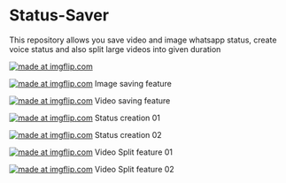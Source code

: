 # Status-Saver
This repository allows you save video and image whatsapp status,
create voice status and also split large videos into given duration


<a href="https://imgflip.com/gif/3muqsq"><img src="https://i.imgflip.com/3muqsq.gif" title="made at imgflip.com"/></a>


<a href="https://imgflip.com/gif/3muqef"><img src="https://i.imgflip.com/3muqef.gif" title="made at imgflip.com"/></a>
Image saving feature

<a href="https://imgflip.com/gif/3mur03"><img src="https://i.imgflip.com/3mur03.gif" title="made at imgflip.com"/></a>
Video saving feature

<a href="https://imgflip.com/gif/3murh5"><img src="https://i.imgflip.com/3murh5.gif" title="made at imgflip.com"/></a>
Status creation 01

<a href="https://imgflip.com/gif/3muro8"><img src="https://i.imgflip.com/3muro8.gif" title="made at imgflip.com"/></a>
Status creation 02


<a href="https://imgflip.com/gif/3murtt"><img src="https://i.imgflip.com/3murtt.gif" title="made at imgflip.com"/></a>
Video Split feature 01

<a href="https://imgflip.com/gif/3murzm"><img src="https://i.imgflip.com/3murzm.gif" title="made at imgflip.com"/></a>
Video Split feature 02
